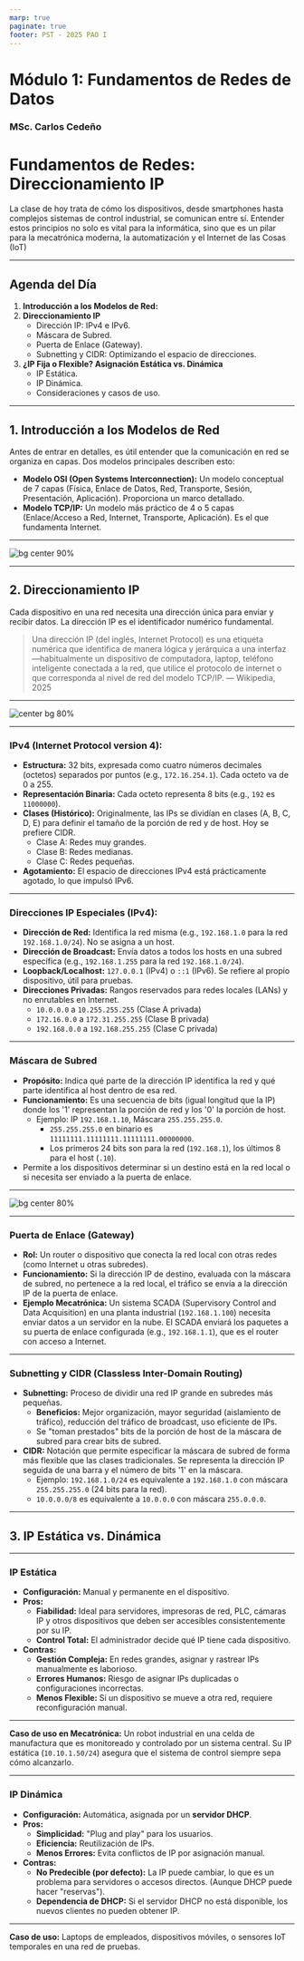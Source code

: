```yaml
---
marp: true
paginate: true
footer: PST - 2025 PAO I
---
```


# Módulo 1: Fundamentos de Redes de Datos
### MSc. Carlos Cedeño

# Fundamentos de Redes: Direccionamiento IP


La clase de hoy trata de cómo los dispositivos, desde smartphones hasta complejos sistemas de control industrial, se comunican entre sí. Entender estos principios no solo es vital para la informática, sino que es un pilar para la mecatrónica moderna, la automatización y el Internet de las Cosas (IoT)

---

## Agenda del Día

1.  **Introducción a los Modelos de Red:**
2.  **Direccionamiento IP**
    * Dirección IP: IPv4 e IPv6.
    * Máscara de Subred.
    * Puerta de Enlace (Gateway).
    * Subnetting y CIDR: Optimizando el espacio de direcciones.
3.  **¿IP Fija o Flexible? Asignación Estática vs. Dinámica**
    * IP Estática.
    * IP Dinámica.
    * Consideraciones y casos de uso.

---

## 1. Introducción a los Modelos de Red

Antes de entrar en detalles, es útil entender que la comunicación en red se organiza en capas. Dos modelos principales describen esto:

* **Modelo OSI (Open Systems Interconnection):** Un modelo conceptual de 7 capas (Física, Enlace de Datos, Red, Transporte, Sesión, Presentación, Aplicación). Proporciona un marco detallado.
* **Modelo TCP/IP:** Un modelo más práctico de 4 o 5 capas (Enlace/Acceso a Red, Internet, Transporte, Aplicación). Es el que fundamenta Internet.



---

![bg center 90%](https://www.rtautomation.com/wp-content/uploads/2023/01/osi-tcpip-diagram.jpg)

---

## 2. Direccionamiento IP

Cada dispositivo en una red necesita una dirección única para enviar y recibir datos.
La dirección IP es el identificador numérico fundamental.


> Una dirección IP (del inglés, Internet Protocol) es una etiqueta numérica que identifica de manera lógica y jerárquica a una interfaz —habitualmente un dispositivo de computadora, laptop, teléfono inteligente conectada a la red, que utilice el protocolo de internet o que corresponda al nivel de red del modelo TCP/IP.
—  Wikipedia, 2025


---

![center bg 80%](https://www.avg.com/hs-fs/hubfs/Blog_Content/Avg/Signal/AVG%20Signal%20Images/IPv4%20vs.%20IPv6%20addresses%20(Signal)/IPv4-vs-IPv6-EN.png?width=1320&name=IPv4-vs-IPv6-EN.png)

---

### IPv4 (Internet Protocol version 4):
  * **Estructura:** 32 bits, expresada como cuatro números decimales (octetos) separados por puntos (e.g., `172.16.254.1`). Cada octeto va de 0 a 255.
  * **Representación Binaria:** Cada octeto representa 8 bits (e.g., `192` es `11000000`).
  * **Clases (Histórico):** Originalmente, las IPs se dividían en clases (A, B, C, D, E) para definir el tamaño de la porción de red y de host. Hoy se prefiere CIDR.
      * Clase A: Redes muy grandes.
      * Clase B: Redes medianas.
      * Clase C: Redes pequeñas.
  * **Agotamiento:** El espacio de direcciones IPv4 está prácticamente agotado, lo que impulsó IPv6.


----

### Direcciones IP Especiales (IPv4):
  * **Dirección de Red:** Identifica la red misma (e.g., `192.168.1.0` para la red `192.168.1.0/24`). No se asigna a un host.
  * **Dirección de Broadcast:** Envía datos a todos los hosts en una subred específica (e.g., `192.168.1.255` para la red `192.168.1.0/24`).
  * **Loopback/Localhost:** `127.0.0.1` (IPv4) o `::1` (IPv6). Se refiere al propio dispositivo, útil para pruebas.
  * **Direcciones Privadas:** Rangos reservados para redes locales (LANs) y no enrutables en Internet.
      * `10.0.0.0` a `10.255.255.255` (Clase A privada)
      * `172.16.0.0` a `172.31.255.255` (Clase B privada)
      * `192.168.0.0` a `192.168.255.255` (Clase C privada)


---


### Máscara de Subred

* **Propósito:** Indica qué parte de la dirección IP identifica la red y qué parte identifica al host dentro de esa red.
* **Funcionamiento:** Es una secuencia de bits (igual longitud que la IP) donde los '1' representan la porción de red y los '0' la porción de host.
    * Ejemplo: IP `192.168.1.10`, Máscara `255.255.255.0`.
        * `255.255.255.0` en binario es `11111111.11111111.11111111.00000000`.
        * Los primeros 24 bits son para la red (`192.168.1`), los últimos 8 para el host (`.10`).
* Permite a los dispositivos determinar si un destino está en la red local o si necesita ser enviado a la puerta de enlace.

---

![bg center 80%](https://controlbyte.tech/wp-content/uploads/2024/10/2-3.jpg)


---


### Puerta de Enlace (Gateway)

* **Rol:** Un router o dispositivo que conecta la red local con otras redes (como Internet u otras subredes).
* **Funcionamiento:** Si la dirección IP de destino, evaluada con la máscara de subred, no pertenece a la red local, el tráfico se envía a la dirección IP de la puerta de enlace.
* **Ejemplo Mecatrónica:** Un sistema SCADA (Supervisory Control and Data Acquisition) en una planta industrial (`192.168.1.100`) necesita enviar datos a un servidor en la nube. El SCADA enviará los paquetes a su puerta de enlace configurada (e.g., `192.168.1.1`), que es el router con acceso a Internet.


---


### Subnetting y CIDR (Classless Inter-Domain Routing)

* **Subnetting:** Proceso de dividir una red IP grande en subredes más pequeñas.
    * **Beneficios:** Mejor organización, mayor seguridad (aislamiento de tráfico), reducción del tráfico de broadcast, uso eficiente de IPs.
    * Se "toman prestados" bits de la porción de host de la máscara de subred para crear bits de subred.
* **CIDR:** Notación que permite especificar la máscara de subred de forma más flexible que las clases tradicionales. Se representa la dirección IP seguida de una barra y el número de bits '1' en la máscara.
    * Ejemplo: `192.168.1.0/24` es equivalente a `192.168.1.0` con máscara `255.255.255.0` (24 bits para la red).
    * `10.0.0.0/8` es equivalente a `10.0.0.0` con máscara `255.0.0.0`.

---

## 3. IP Estática vs. Dinámica

---

### IP Estática

* **Configuración:** Manual y permanente en el dispositivo.
* **Pros:**
    * **Fiabilidad:** Ideal para servidores, impresoras de red, PLC, cámaras IP y otros dispositivos que deben ser accesibles consistentemente por su IP.
    * **Control Total:** El administrador decide qué IP tiene cada dispositivo.
* **Contras:**
    * **Gestión Compleja:** En redes grandes, asignar y rastrear IPs manualmente es laborioso.
    * **Errores Humanos:** Riesgo de asignar IPs duplicadas o configuraciones incorrectas.
    * **Menos Flexible:** Si un dispositivo se mueve a otra red, requiere reconfiguración manual.

---

**Caso de uso en Mecatrónica:** Un robot industrial en una celda de manufactura que es monitoreado y controlado por un sistema central. Su IP estática (`10.10.1.50/24`) asegura que el sistema de control siempre sepa cómo alcanzarlo.

---

### IP Dinámica

* **Configuración:** Automática, asignada por un **servidor DHCP**.
* **Pros:**
    * **Simplicidad:** "Plug and play" para los usuarios.
    * **Eficiencia:** Reutilización de IPs.
    * **Menos Errores:** Evita conflictos de IP por asignación manual.
* **Contras:**
    * **No Predecible (por defecto):** La IP puede cambiar, lo que es un problema para servidores o accesos directos. (Aunque DHCP puede hacer "reservas").
    * **Dependencia de DHCP:** Si el servidor DHCP no está disponible, los nuevos clientes no pueden obtener IP.

---

**Caso de uso:** Laptops de empleados, dispositivos móviles, o sensores IoT temporales en una red de pruebas.


